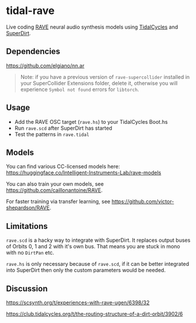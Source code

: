 # tidal-rave

Live coding [RAVE](https://github.com/caillonantoine/RAVE) neural audio synthesis models using [TidalCycles](https://tidalcycles.org) and [SuperDirt](https://github.com/musikinformatik/SuperDirt/).

## Dependencies

https://github.com/elgiano/nn.ar

> Note: if you have a previous version of `rave-supercollider` installed in your SuperCollider Extensions folder, delete it, otherwise you will experience `Symbol not found` errors for `libtorch`.

## Usage

- Add the RAVE OSC target (`rave.hs`) to your TidalCycles Boot.hs
- Run `rave.scd` after SuperDirt has started
- Test the patterns in `rave.tidal`

## Models

You can find various CC-licensed models here:
https://huggingface.co/Intelligent-Instruments-Lab/rave-models

You can also train your own models, see https://github.com/caillonantoine/RAVE.

For faster training via transfer learning, see https://github.com/victor-shepardson/RAVE.

## Limitations

`rave.scd` is a hacky way to integrate with SuperDirt.
It replaces output buses of Orbits 0, 1 and 2 with it's own bus. 
That means you are stuck in mono with no `DirtPan` etc.

`rave.hs` is only necessary because of `rave.scd`, if it can be better integrated into SuperDirt then only the custom parameters would be needed.

## Discussion

https://scsynth.org/t/experiences-with-rave-ugen/6398/32

https://club.tidalcycles.org/t/the-routing-structure-of-a-dirt-orbit/3902/6
